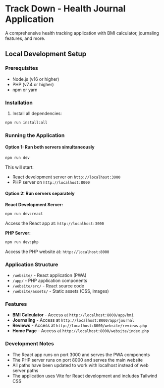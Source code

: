 # Track Down - Health Journal Application

A comprehensive health tracking application with BMI calculator, journaling features, and more.

## Local Development Setup

### Prerequisites
- Node.js (v16 or higher)
- PHP (v7.4 or higher)
- npm or yarn

### Installation

1. Install all dependencies:
```bash
npm run install:all
```

### Running the Application

#### Option 1: Run both servers simultaneously
```bash
npm run dev
```

This will start:
- React development server on `http://localhost:3000`
- PHP server on `http://localhost:8000`

#### Option 2: Run servers separately

**React Development Server:**
```bash
npm run dev:react
```
Access the React app at: `http://localhost:3000`

**PHP Server:**
```bash
npm run dev:php
```
Access the PHP website at: `http://localhost:8000`

### Application Structure

- `/website/` - React application (PWA)
- `/app/` - PHP application components
- `/website/src/` - React source code
- `/website/assets/` - Static assets (CSS, images)

### Features

- **BMI Calculator** - Access at `http://localhost:8000/app/bmi`
- **Journaling** - Access at `http://localhost:8000/app/journal`
- **Reviews** - Access at `http://localhost:8000/website/reviews.php`
- **Home Page** - Access at `http://localhost:8000/website/index.php`

### Development Notes

- The React app runs on port 3000 and serves the PWA components
- The PHP server runs on port 8000 and serves the main website
- All paths have been updated to work with localhost instead of web server paths
- The application uses Vite for React development and includes Tailwind CSS 